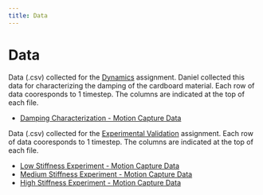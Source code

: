 ```yaml
---
title: Data
---
```



# Data


Data (.csv) collected for the [Dynamics](https://nbviewer.jupyter.org/url/arnoldjames98.github.io/systemDynamicsAll.ipynb) assignment. Daniel collected this data for characterizing the damping of the cardboard material. Each row of data cooresponds to 1 timestep. The columns are indicated at the top of each file.
*  [Damping Characterization - Motion Capture Data](https://raw.githubusercontent.com/arnoldjames98/arnoldjames98.github.io/main/other/damping.csv)

Data (.csv) collected for the [Experimental Validation](https://nbviewer.jupyter.org/url/arnoldjames98.github.io/dataCollection.ipynb) assignment. Each row of data cooresponds to 1 timestep. The columns are indicated at the top of each file.

*  [Low Stiffness Experiment - Motion Capture Data](https://raw.githubusercontent.com/arnoldjames98/arnoldjames98.github.io/main/lowStiff/data_low.csv) 
*  [Medium Stiffness Experiment - Motion Capture Data](https://raw.githubusercontent.com/arnoldjames98/arnoldjames98.github.io/main/mediumStiff/data_medium.csv) 
*  [High Stiffness Experiment - Motion Capture Data](https://raw.githubusercontent.com/arnoldjames98/arnoldjames98.github.io/main/highStiff/data_high.csv) 
